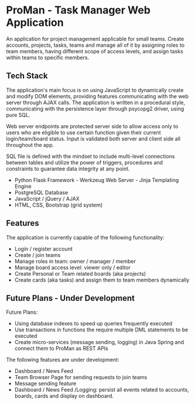 
# ProMan - Task Manager Web Application
An application for project management applicable for small teams. Create accounts, projects, tasks, teams and manage all of it by assigning roles to team members, having different scope of access levels, and assign tasks within teams to specific members.

## Tech Stack
The application's main focus is on using JavaScript to dynamically create and modify DOM elements, providing features communicating with the web server through AJAX calls. The application is written in a procedural style, communicating with the persistence layer through psycopg2 driver, using pure SQL.

Web server endpoints are protected server side to allow access only to users who are eligible to use certain function given their current login/team/board status. Input is validated both server and client side all throughout the app.

SQL file is defined with the mindset to include multi-level connections between tables and utilize the power of triggers, procedures and constraints to guarantee data integrity at any point.

- Python Flask Framework - Werkzeug Web Server - Jinja Templating Engine
- PostgreSQL Database
- JavaScript / jQuery / AJAX
- HTML, CSS, Bootstrap (grid system)

## Features
The application is currently capable of the following functionality:
- Login / register account
- Create / join teams
- Manage roles in team: owner / manager / member
- Manage board access level: viewer only / editor
- Create Personal or Team related boards (aka projects)
- Create cards (aka tasks) and assign them to team members dynamically

## Future Plans - Under Development
Future Plans:
- Using database indexes to speed up queries frequently executed
- Use transactions in functions the require multiple DML statements to be executed
- Create micro-services (message sending, logging) in Java Spring and connect them to ProMan as REST APIs

The following features are under development:
- Dashboard / News Feed
- Team Browser Page for sending requests to join teams
- Message sending feature
- Dashboard / News Feed /Logging: persist all events related to accounts, boards, cards and display on dashboard.
